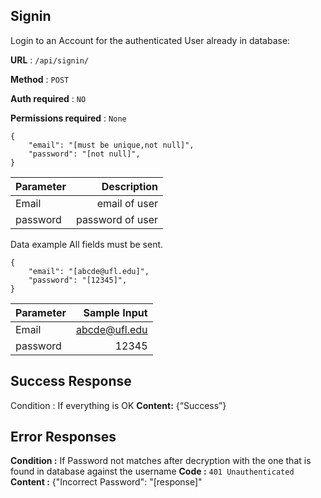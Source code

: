 


## Signin

Login to an Account for the authenticated User already in database:

**URL** : ```/api/signin/```

**Method** : ```POST```

**Auth required** : ```NO```

**Permissions required** : ```None```

```
{
    "email": "[must be unique,not null]",
    "password": "[not null]",
}
```
| Parameter      | Description
| :---        |    ----:  
| Email      |email of user    | 
| password      | password of user |
Data example All fields must be sent.
```
{
    "email": "[abcde@ufl.edu]",
    "password": "[12345]",
}
```
| Parameter      | Sample Input 
| :---        |    ----:  
| Email      |abcde@ufl.edu   |  
| password      | 12345      |
## Success Response

Condition : If everything is OK
**Content:** {“Success”}

## Error Responses
**Condition :** If Password not matches after decryption with the one that is found in database against the username
**Code :** ```401 Unauthenticated```
**Content :** {"Incorrect Password": "[response]"


